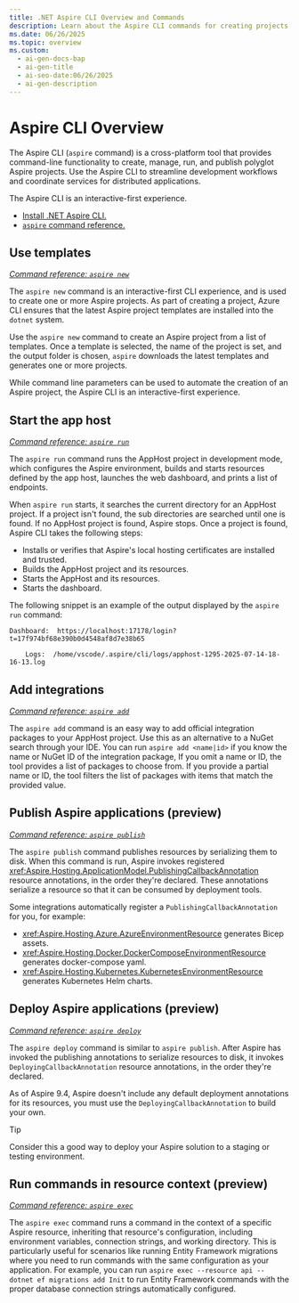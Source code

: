 ```yaml
---
title: .NET Aspire CLI Overview and Commands
description: Learn about the Aspire CLI commands for creating projects, running an app host, and adding integrations. Get started with command-line tools to build and manage distributed applications efficiently.
ms.date: 06/26/2025
ms.topic: overview
ms.custom:
  - ai-gen-docs-bap
  - ai-gen-title
  - ai-seo-date:06/26/2025
  - ai-gen-description
---
```


# Aspire CLI Overview

The Aspire CLI (`aspire` command) is a cross-platform tool that provides command-line functionality to create, manage, run, and publish polyglot Aspire projects. Use the Aspire CLI to streamline development workflows and coordinate services for distributed applications.

The Aspire CLI is an interactive-first experience.

- [Install .NET Aspire CLI.](install.md)
- [`aspire` command reference.](../cli-reference/aspire.md)

## Use templates

[_Command reference: `aspire new`_](../cli-reference/aspire-new.md)

The `aspire new` command is an interactive-first CLI experience, and is used to create one or more Aspire projects. As part of creating a project, Azure CLI ensures that the latest Aspire project templates are installed into the `dotnet` system.

<!-- Add asciinema here -->

Use the `aspire new` command to create an Aspire project from a list of templates. Once a template is selected, the name of the project is set, and the output folder is chosen, `aspire` downloads the latest templates and generates one or more projects.

While command line parameters can be used to automate the creation of an Aspire project, the Aspire CLI is an interactive-first experience.

## Start the app host

[_Command reference: `aspire run`_](../cli-reference/aspire-run.md)

The `aspire run` command runs the AppHost project in development mode, which configures the Aspire environment, builds and starts resources defined by the app host, launches the web dashboard, and prints a list of endpoints.

When `aspire run` starts, it searches the current directory for an AppHost project. If a project isn't found, the sub directories are searched until one is found. If no AppHost project is found, Aspire stops. Once a project is found, Aspire CLI takes the following steps:

- Installs or verifies that Aspire's local hosting certificates are installed and trusted.
- Builds the AppHost project and its resources.
- Starts the AppHost and its resources.
- Starts the dashboard.

The following snippet is an example of the output displayed by the `aspire run` command:

```Aspire CLI
Dashboard:  https://localhost:17178/login?t=17f974bf68e390b0d4548af8d7e38b65

    Logs:  /home/vscode/.aspire/cli/logs/apphost-1295-2025-07-14-18-16-13.log
```

## Add integrations

[_Command reference: `aspire add`_](../cli-reference/aspire-add.md)

The `aspire add` command is an easy way to add official integration packages to your AppHost project. Use this as an alternative to a NuGet search through your IDE. You can run `aspire add <name|id>` if you know the name or NuGet ID of the integration package, If you omit a name or ID, the tool provides a list of packages to choose from. If you provide a partial name or ID, the tool filters the list of packages with items that match the provided value.

<!-- Add asciinema here -->

## Publish Aspire applications (preview)

[_Command reference: `aspire publish`_](../cli-reference/aspire-publish.md)

The `aspire publish` command publishes resources by serializing them to disk. When this command is run, Aspire invokes registered <xref:Aspire.Hosting.ApplicationModel.PublishingCallbackAnnotation> resource annotations, in the order they're declared. These annotations serialize a resource so that it can be consumed by deployment tools.

Some integrations automatically register a `PublishingCallbackAnnotation` for you, for example:

- <xref:Aspire.Hosting.Azure.AzureEnvironmentResource> generates Bicep assets.
- <xref:Aspire.Hosting.Docker.DockerComposeEnvironmentResource> generates docker-compose yaml.
- <xref:Aspire.Hosting.Kubernetes.KubernetesEnvironmentResource> generates Kubernetes Helm charts.

## Deploy Aspire applications (preview)

[_Command reference: `aspire deploy`_](../cli-reference/aspire-deploy.md)

The `aspire deploy` command is similar to `aspire publish`. After Aspire has invoked the publishing annotations to serialize resources to disk, it invokes `DeployingCallbackAnnotation` resource annotations, in the order they're declared.

As of Aspire 9.4, Aspire doesn't include any default deployment annotations for its resources, you must use the `DeployingCallbackAnnotation` to build your own.

> [!TIP]
> Consider this a good way to deploy your Aspire solution to a staging or testing environment.

## Run commands in resource context (preview)

[_Command reference: `aspire exec`_](../cli-reference/aspire-exec.md)

The `aspire exec` command runs a command in the context of a specific Aspire resource, inheriting that resource's configuration, including environment variables, connection strings, and working directory. This is particularly useful for scenarios like running Entity Framework migrations where you need to run commands with the same configuration as your application. For example, you can run `aspire exec --resource api -- dotnet ef migrations add Init` to run Entity Framework commands with the proper database connection strings automatically configured.
